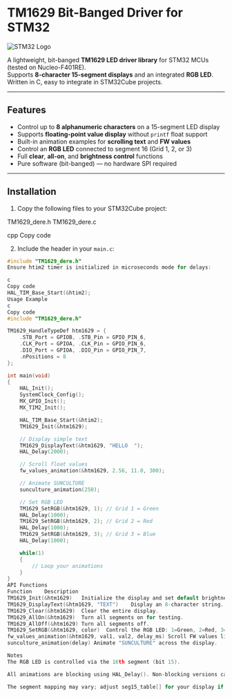 # TM1629 Bit-Banged Driver for STM32

![STM32 Logo](https://upload.wikimedia.org/wikipedia/commons/3/3a/STM32_logo.png)

A lightweight, bit-banged **TM1629 LED driver library** for STM32 MCUs (tested on Nucleo-F401RE).  
Supports **8-character 15-segment displays** and an integrated **RGB LED**. Written in C, easy to integrate in STM32Cube projects.

---

## Features

- Control up to **8 alphanumeric characters** on a 15-segment LED display  
- Supports **floating-point value display** without `printf` float support  
- Built-in animation examples for **scrolling text** and **FW values**  
- Control an **RGB LED** connected to segment 16 (Grid 1, 2, or 3)  
- Full **clear**, **all-on**, and **brightness control** functions  
- Pure software (bit-banged) — no hardware SPI required  

---

## Installation

1. Copy the following files to your STM32Cube project:

TM1629_dere.h
TM1629_dere.c

cpp
Copy code

2. Include the header in your `main.c`:

```c
#include "TM1629_dere.h"
Ensure htim2 timer is initialized in microseconds mode for delays:

c
Copy code
HAL_TIM_Base_Start(&htim2);
Usage Example
c
Copy code
#include "TM1629_dere.h"

TM1629_HandleTypeDef htm1629 = {
    .STB_Port = GPIOB, .STB_Pin = GPIO_PIN_6,
    .CLK_Port = GPIOA, .CLK_Pin = GPIO_PIN_6,
    .DIO_Port = GPIOA, .DIO_Pin = GPIO_PIN_7,
    .nPositions = 8
};

int main(void)
{
    HAL_Init();
    SystemClock_Config();
    MX_GPIO_Init();
    MX_TIM2_Init();

    HAL_TIM_Base_Start(&htim2);
    TM1629_Init(&htm1629);

    // Display simple text
    TM1629_DisplayText(&htm1629, "HELLO  ");
    HAL_Delay(2000);

    // Scroll float values
    fw_values_animation(&htm1629, 2.56, 11.0, 300);

    // Animate SUNCULTURE
    sunculture_animation(250);

    // Set RGB LED
    TM1629_SetRGB(&htm1629, 1); // Grid 1 = Green
    HAL_Delay(1000);
    TM1629_SetRGB(&htm1629, 2); // Grid 2 = Red
    HAL_Delay(1000);
    TM1629_SetRGB(&htm1629, 3); // Grid 3 = Blue
    HAL_Delay(1000);

    while(1)
    {
        // Loop your animations
    }
}
API Functions
Function	Description
TM1629_Init(&htm1629)	Initialize the display and set default brightness.
TM1629_DisplayText(&htm1629, "TEXT")	Display an 8-character string.
TM1629_Clear(&htm1629)	Clear the entire display.
TM1629_AllOn(&htm1629)	Turn all segments on for testing.
TM1629_AllOff(&htm1629)	Turn all segments off.
TM1629_SetRGB(&htm1629, color)	Control the RGB LED: 1=Green, 2=Red, 3=Blue.
fw_values_animation(&htm1629, val1, val2, delay_ms)	Scroll FW values like FW:2.56/11.0.
sunculture_animation(delay)	Animate "SUNCULTURE" across the display.

Notes
The RGB LED is controlled via the 16th segment (bit 15).

All animations are blocking using HAL_Delay(). Non-blocking versions can be implemented with timers.

The segment mapping may vary; adjust seg15_table[] for your display if characters appear incorrect.
